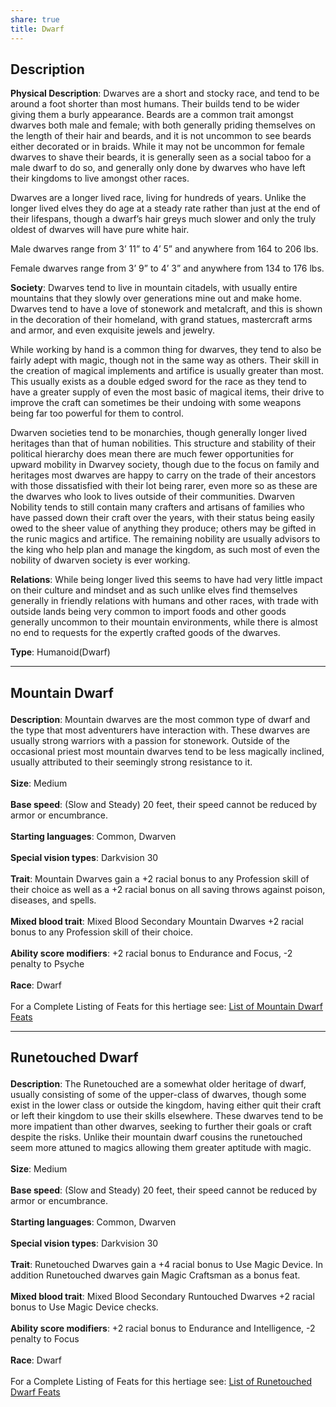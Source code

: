 ```yaml
---
share: true
title: Dwarf
---
```

## Description

**Physical Description**: Dwarves are a short and stocky race, and tend to be around a foot shorter than most humans. Their builds tend to be wider giving them a burly appearance. Beards are a common trait amongst dwarves both male and female; with both generally priding themselves on the length of their hair and beards, and it is not uncommon to see beards either decorated or in braids. While it may not be uncommon for female dwarves to shave their beards, it is generally seen as a social taboo for a male dwarf to do so, and generally only done by dwarves who have left their kingdoms to live amongst other races.

Dwarves are a longer lived race, living for hundreds of years. Unlike the longer lived elves they do age at a steady rate rather than just at the end of their lifespans, though a dwarf’s hair greys much slower and only the truly oldest of dwarves will have pure white hair.

Male dwarves range from 3’ 11” to 4’ 5” and anywhere from 164 to 206 lbs.

Female dwarves range from 3’ 9” to 4’ 3” and anywhere from 134 to 176 lbs.

**Society**: Dwarves tend to live in mountain citadels, with usually entire mountains that they slowly over generations mine out and make home. Dwarves tend to have a love of stonework and metalcraft, and this is shown in the decoration of their homeland, with grand statues, mastercraft arms and armor, and even exquisite jewels and jewelry.

While working by hand is a common thing for dwarves, they tend to also be fairly adept with magic, though not in the same way as others. Their skill in the creation of magical implements and artifice is usually greater than most. This usually exists as a double edged sword for the race as they tend to have a greater supply of even the most basic of magical items, their drive to improve the craft can sometimes be their undoing with some weapons being far too powerful for them to control.

Dwarven societies tend to be monarchies, though generally longer lived heritages than that of human nobilities. This structure and stability of their political hierarchy does mean there are much fewer opportunities for upward mobility in Dwarvey society, though due to the focus on family and heritages most dwarves are happy to carry on the trade of their ancestors with those dissatisfied with their lot being rarer, even more so as these are the dwarves who look to lives outside of their communities. Dwarven Nobility tends to still contain many crafters and artisans of families who have passed down their craft over the years, with their status being easily owed to the sheer value of anything they produce; others may be gifted in the runic magics and artifice. The remaining nobility are usually advisors to the king who help plan and manage the kingdom, as such most of even the nobility of dwarven society is ever working.

**Relations**: While being longer lived this seems to have had very little impact on their culture and mindset and as such unlike elves find themselves generally in friendly relations with humans and other races, with trade with outside lands being very common to import foods and other goods generally uncommon to their mountain environments, while there is almost no end to requests for the expertly crafted goods of the dwarves.

**Type**: Humanoid(Dwarf)

<span><span><hr></span></span><h2><span><p>Mountain Dwarf</p></span></h2><p><span><p><b>Description</b>:    Mountain dwarves are the most common type of dwarf and the type that most adventurers have interaction with. These dwarves are usually strong warriors with a passion for stonework. Outside of the occasional priest most mountain dwarves tend to be less magically inclined, usually attributed to their seemingly strong resistance to it.<br><br><b>Size</b>:    Medium<br><br><b>Base speed</b>:    (Slow and Steady) 20 feet, their speed cannot be reduced by armor or encumbrance.<br><br><b>Starting languages</b>:    Common, Dwarven<br><br><b>Special vision types</b>:    Darkvision 30<br><br><b>Trait</b>:    Mountain Dwarves gain a +2 racial bonus to any Profession skill of their choice as well as a +2 racial bonus on all saving throws against poison, diseases, and spells.<br><br><b>Mixed blood trait</b>:    Mixed Blood Secondary Mountain Dwarves +2 racial bonus to any Profession skill of their choice.<br><br><b>Ability score modifiers</b>:    +2 racial bonus to Endurance and Focus, -2 penalty to Psyche<br><br><b>Race</b>:    Dwarf<br><br>For a Complete Listing of Feats for this hertiage see: <a data-href="List of Mountain Dwarf Feats" href="List of Mountain Dwarf Feats" class="internal-link" target="_blank" rel="noopener">List of Mountain Dwarf Feats</a></p></span></p><span><span><hr></span></span><h2><span><p>Runetouched Dwarf</p></span></h2><p><span><p><b>Description</b>:    The Runetouched are a somewhat older heritage of dwarf, usually consisting of some of the upper-class of dwarves, though some exist in the lower class or outside the kingdom, having either quit their craft or left their kingdom to use their skills elsewhere. These dwarves tend to be more impatient than other dwarves, seeking to further their goals or craft despite the risks. Unlike their mountain dwarf cousins the runetouched seem more attuned to magics allowing them greater aptitude with magic.<br><br><b>Size</b>:    Medium<br><br><b>Base speed</b>:    (Slow and Steady) 20 feet, their speed cannot be reduced by armor or encumbrance.<br><br><b>Starting languages</b>:    Common, Dwarven<br><br><b>Special vision types</b>:    Darkvision 30<br><br><b>Trait</b>:    Runetouched Dwarves gain a +4 racial bonus to Use Magic Device. In addition Runetouched dwarves gain Magic Craftsman as a bonus feat.<br><br><b>Mixed blood trait</b>:    Mixed Blood Secondary Runtouched Dwarves +2 racial bonus to Use Magic Device checks.<br><br><b>Ability score modifiers</b>:    +2 racial bonus to Endurance and Intelligence, -2 penalty to Focus<br><br><b>Race</b>:    Dwarf<br><br>For a Complete Listing of Feats for this hertiage see: <a data-href="List of Runetouched Dwarf Feats" href="List of Runetouched Dwarf Feats" class="internal-link" target="_blank" rel="noopener">List of Runetouched Dwarf Feats</a></p></span></p>